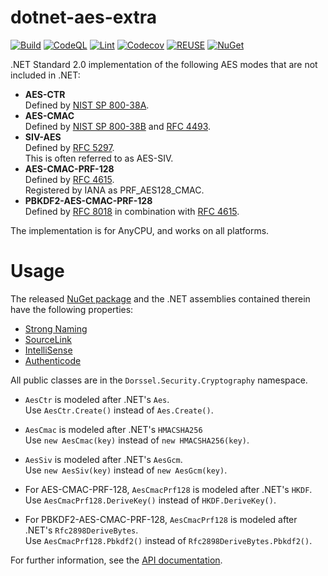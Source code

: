 <!--
SPDX-FileCopyrightText: 2022 Frans van Dorsselaer

SPDX-License-Identifier: MIT
-->

# dotnet-aes-extra

[![Build](https://github.com/dorssel/dotnet-aes-extra/actions/workflows/dotnet.yml/badge.svg?branch=master)](https://github.com/dorssel/dotnet-aes-extra/actions/workflows/dotnet.yml?query=branch%3Amaster)
[![CodeQL](https://github.com/dorssel/dotnet-aes-extra/actions/workflows/codeql.yml/badge.svg?branch=master)](https://github.com/dorssel/dotnet-aes-extra/actions/workflows/codeql.yml?query=branch%3Amaster)
[![Lint](https://github.com/dorssel/dotnet-aes-extra/actions/workflows/lint.yml/badge.svg?branch=master)](https://github.com/dorssel/dotnet-aes-extra/actions/workflows/lint.yml?query=branch%3Amaster)
[![Codecov](https://codecov.io/gh/dorssel/dotnet-aes-extra/branch/master/graph/badge.svg?token=zsbTiXoisQ)](https://codecov.io/gh/dorssel/dotnet-aes-extra)
[![REUSE](https://api.reuse.software/badge/github.com/dorssel/dotnet-aes-extra)](https://api.reuse.software/info/github.com/dorssel/dotnet-aes-extra)
[![NuGet](https://img.shields.io/nuget/v/Dorssel.Security.Cryptography.AesExtra?logo=nuget)](https://www.nuget.org/packages/Dorssel.Security.Cryptography.AesExtra)

.NET Standard 2.0 implementation of the following AES modes that are not included in .NET:

- **AES-CTR** \
  Defined by [NIST SP 800-38A](https://csrc.nist.gov/publications/detail/sp/800-38a/final).
- **AES-CMAC** \
  Defined by [NIST SP 800-38B](https://csrc.nist.gov/publications/detail/sp/800-38b/final)
  and [RFC 4493](https://www.rfc-editor.org/rfc/rfc4493.html).
- **SIV-AES** \
  Defined by [RFC 5297](https://www.rfc-editor.org/rfc/rfc5297.html). \
  This is often referred to as AES-SIV.
- **AES-CMAC-PRF-128** \
  Defined by [RFC 4615](https://www.rfc-editor.org/rfc/rfc4615.html). \
  Registered by IANA as PRF_AES128_CMAC.
- **PBKDF2-AES-CMAC-PRF-128** \
  Defined by [RFC 8018](https://www.rfc-editor.org/rfc/rfc8018.html) in combination with
  [RFC 4615](https://www.rfc-editor.org/rfc/rfc4615.html).

The implementation is for AnyCPU, and works on all platforms.

# Usage

The released [NuGet package](https://www.nuget.org/packages/Dorssel.Security.Cryptography.AesExtra)
and the .NET assemblies contained therein have the following properties:

- [Strong Naming](https://learn.microsoft.com/en-us/dotnet/standard/library-guidance/strong-naming)
- [SourceLink](https://learn.microsoft.com/en-us/dotnet/standard/library-guidance/sourcelink)
- [IntelliSense](https://learn.microsoft.com/en-us/visualstudio/ide/using-intellisense)
- [Authenticode](https://learn.microsoft.com/en-us/windows/win32/seccrypto/time-stamping-authenticode-signatures#a-brief-introduction-to-authenticode)

All public classes are in the `Dorssel.Security.Cryptography` namespace.

- `AesCtr` is modeled after .NET's `Aes`. \
  Use `AesCtr.Create()` instead of `Aes.Create()`.

- `AesCmac` is modeled after .NET's `HMACSHA256` \
  Use `new AesCmac(key)` instead of `new HMACSHA256(key)`.

- `AesSiv` is modeled after .NET's `AesGcm`. \
  Use `new AesSiv(key)` instead of `new AesGcm(key)`.

- For AES-CMAC-PRF-128, `AesCmacPrf128` is modeled after .NET's `HKDF`. \
  Use `AesCmacPrf128.DeriveKey()` instead of `HKDF.DeriveKey()`.

- For PBKDF2-AES-CMAC-PRF-128, `AesCmacPrf128` is modeled after .NET's `Rfc2898DeriveBytes`. \
  Use `AesCmacPrf128.Pbkdf2()` instead of `Rfc2898DeriveBytes.Pbkdf2()`.

For further information, see the [API documentation](https://dorssel.github.io/dotnet-aes-extra/).
